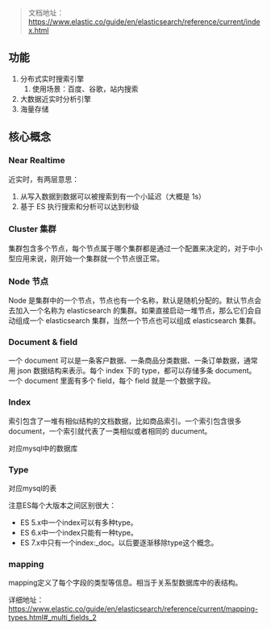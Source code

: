 > 文档地址：https://www.elastic.co/guide/en/elasticsearch/reference/current/index.html

## 功能
1. 分布式实时搜索引擎
    1. 使用场景：百度、谷歌，站内搜索
2. 大数据近实时分析引擎
3. 海量存储

<!-- ## 特点
1.  -->

## 核心概念

### Near Realtime
近实时，有两层意思：

1. 从写入数据到数据可以被搜索到有一个小延迟（大概是 1s）
2. 基于 ES 执行搜索和分析可以达到秒级

### Cluster 集群

集群包含多个节点，每个节点属于哪个集群都是通过一个配置来决定的，对于中小型应用来说，刚开始一个集群就一个节点很正常。

### Node 节点
Node 是集群中的一个节点，节点也有一个名称，默认是随机分配的。默认节点会去加入一个名称为 elasticsearch 的集群。如果直接启动一堆节点，那么它们会自动组成一个 elasticsearch 集群，当然一个节点也可以组成 elasticsearch 集群。

### Document & field
一个 document 可以是一条客户数据、一条商品分类数据、一条订单数据，通常用 json 数据结构来表示。每个 index 下的 type，都可以存储多条 document。一个 document 里面有多个 field，每个 field 就是一个数据字段。

### Index
索引包含了一堆有相似结构的文档数据，比如商品索引。一个索引包含很多 document，一个索引就代表了一类相似或者相同的 ducument。

对应mysql中的数据库

### Type
对应mysql的表

注意ES每个大版本之间区别很大：
- ES 5.x中一个index可以有多种type。
- ES 6.x中一个index只能有一种type。
- ES 7.x中只有一个index:_doc。以后要逐渐移除type这个概念。

### mapping
mapping定义了每个字段的类型等信息。相当于关系型数据库中的表结构。

详细地址：https://www.elastic.co/guide/en/elasticsearch/reference/current/mapping-types.html#_multi_fields_2
